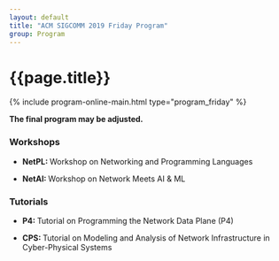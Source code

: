 ```yaml
---
layout: default
title: "ACM SIGCOMM 2019 Friday Program"
group: Program
---
```


# {{page.title}}

{% include program-online-main.html type="program_friday" %}

<strong>The final program may be adjusted.</strong>

### Workshops

- <strong>NetPL: </strong>Workshop on Networking and Programming Languages

- <strong>NetAI: </strong>Workshop on Network Meets AI & ML

### Tutorials

- <strong>P4: </strong>Tutorial on Programming the Network Data Plane (P4)

- <strong>CPS: </strong>Tutorial on Modeling and Analysis of Network Infrastructure in Cyber-Physical Systems
